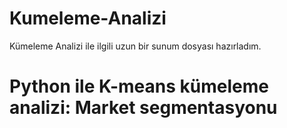 # Kumeleme-Analizi
Kümeleme Analizi ile ilgili uzun bir sunum dosyası hazırladım.

# Python ile K-means kümeleme analizi: Market segmentasyonu


